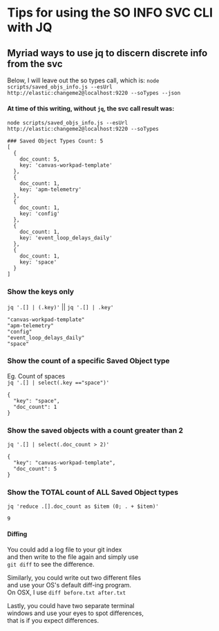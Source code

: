 # Tips for using the SO INFO SVC CLI with JQ

## Myriad ways to use jq to discern discrete info from the svc
Below, I will leave out the so types call, which is:
`node scripts/saved_objs_info.js --esUrl http://elastic:changeme2@localhost:9220 --soTypes --json`

#### At time of this writing, without `jq`, the svc call result was:
`node scripts/saved_objs_info.js --esUrl http://elastic:changeme2@localhost:9220 --soTypes`

```
### Saved Object Types Count: 5
[
  {
    doc_count: 5,
    key: 'canvas-workpad-template'
  },
  {
    doc_count: 1,
    key: 'apm-telemetry'
  },
  {
    doc_count: 1,
    key: 'config'
  },
  {
    doc_count: 1,
    key: 'event_loop_delays_daily'
  },
  {
    doc_count: 1,
    key: 'space'
  }
]
```

### Show the keys only  
`jq '.[] | (.key)'` || `jq '.[] | .key'`

```
"canvas-workpad-template"
"apm-telemetry"
"config"
"event_loop_delays_daily"
"space"
```


### Show the count of a specific Saved Object type  
Eg. Count of spaces  
`jq '.[] | select(.key =="space")'`  

```
{
  "key": "space",
  "doc_count": 1
}
```  

### Show the saved objects with a count greater than 2
`jq '.[] | select(.doc_count > 2)'`

```
{
  "key": "canvas-workpad-template",
  "doc_count": 5
}
```  

### Show the TOTAL count of ALL Saved Object types
`jq 'reduce .[].doc_count as $item (0; . + $item)'`

```
9
```  

#### Diffing
You could add a log file to your git index  
and then write to the file again and simply use  
`git diff` to see the difference.  

Similarly, you could write out two different files  
and use your OS's default diff-ing program.  
On OSX, I use `diff before.txt after.txt`

Lastly, you could have two separate terminal  
windows and use your eyes to spot differences,  
that is if you expect differences.

